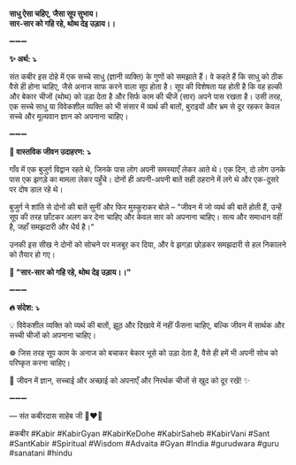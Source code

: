 **साधु ऐसा चहिए, जैसा सूप सुभाय।**\
**सार-सार को गहि रहे, थोथ देइ उड़ाय।।**

➖➖➖

**✨ अर्थ: ⤵**

संत कबीर इस दोहे में एक सच्चे साधु (ज्ञानी व्यक्ति) के गुणों को समझाते हैं। वे कहते हैं कि साधु को ठीक वैसे ही होना चाहिए, जैसे अनाज साफ करने वाला सूप होता है। सूप की विशेषता यह होती है कि वह हल्की और बेकार चीजों (थोथ) को उड़ा देता है और सिर्फ काम की चीजें (सार) अपने पास रखता है। उसी तरह, एक सच्चे साधु या विवेकशील व्यक्ति को भी संसार में व्यर्थ की बातों, बुराइयों और भ्रम से दूर रहकर केवल सच्चे और मूल्यवान ज्ञान को अपनाना चाहिए।

➖➖➖

**🌾 वास्तविक जीवन उदाहरण: ⤵**

गाँव में एक बुजुर्ग विद्वान रहते थे, जिनके पास लोग अपनी समस्याएँ लेकर आते थे। एक दिन, दो लोग उनके पास एक झगड़े का मामला लेकर पहुँचे। दोनों ही अपनी-अपनी बातें सही ठहराने में लगे थे और एक-दूसरे पर दोष डाल रहे थे।

बुजुर्ग ने शांति से दोनों की बातें सुनीं और फिर मुस्कुराकर बोले – "जीवन में जो व्यर्थ की बातें होती हैं, उन्हें सूप की तरह छाँटकर अलग कर देना चाहिए और केवल सार को अपनाना चाहिए। सत्य और समाधान वहीं है, जहाँ समझदारी और धैर्य है।"

उनकी इस सीख ने दोनों को सोचने पर मजबूर कर दिया, और वे झगड़ा छोड़कर समझदारी से हल निकालने को तैयार हो गए।

**📜 "सार-सार को गहि रहे, थोथ देइ उड़ाय।।"**

➖➖➖

**🔥 संदेश: ⤵**

💡 विवेकशील व्यक्ति को व्यर्थ की बातों, झूठ और दिखावे में नहीं फँसना चाहिए, बल्कि जीवन में सार्थक और सच्ची चीजों को अपनाना चाहिए।

☸ जिस तरह सूप काम के अनाज को बचाकर बेकार भूसे को उड़ा देता है, वैसे ही हमें भी अपनी सोच को परिष्कृत करना चाहिए।

🙏 जीवन में ज्ञान, सच्चाई और अच्छाई को अपनाएँ और निरर्थक चीजों से खुद को दूर रखें! ✨

➖➖➖

— संत कबीरदास साहेब जी 🙏❤️💯

#कबीर #Kabir #KabirGyan #KabirKeDohe #KabirSaheb #KabirVani #Sant #SantKabir #Spiritual #Wisdom #Advaita #Gyan #India #gurudwara #guru #sanatani #hindu
